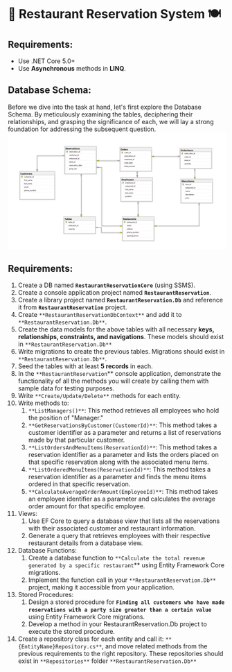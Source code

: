 # 🍴 Restaurant Reservation System 🍽

## **Requirements**:
- Use .NET Core 5.0+
- Use **Asynchronous** methods in **LINQ**.
        
## **Database Schema**:
Before we dive into the task at hand, let's first explore the Database Schema. By meticulously examining the tables, deciphering their relationships, and grasping the significance of each, we will lay a strong foundation for addressing the subsequent question.
![](Images/database_schema.png)

## **Requirements**:

1. Create a DB named **`RestaurantReservationCore`** (using SSMS).
2. Create a console application project named **`RestaurantReservation`**.
3. Create a library project named **`RestaurantReservation.Db`** and reference it from **`RestaurantReservation`** project. 
4. Create `**RestaurantReservationDbContext**` and add it to `**RestaurantReservation.Db**`.
5. Create the data models for the above tables with all necessary **keys, relationships, constraints, and navigations**. These models should exist in `**RestaurantReservation.Db**`
6. Write migrations to create the previous tables. Migrations should exist in `**RestaurantReservation.Db**`.
7. Seed the tables with at least **5 records** in each.
8. In the `**RestaurantReservation`** console application, demonstrate the functionality of all the methods you will create by calling them with sample data for testing purposes.
9. Write `**Create/Update/Delete**` methods for each entity.
10. Write methods to:
    1. `**ListManagers()**`: This method retrieves all employees who hold the position of "Manager."
    2. `**GetReservationsByCustomer(CustomerId)**`: This method takes a customer identifier as a parameter and returns a list of reservations made by that particular customer.
    3. `**ListOrdersAndMenuItems(ReservationId)**`: This method takes a reservation identifier as a parameter and lists the orders placed on that specific reservation along with the associated menu items.
    4. `**ListOrderedMenuItems(ReservationId)**`: This method takes a reservation identifier as a parameter and finds the menu items ordered in that specific reservation.
    5. `**CalculateAverageOrderAmount(EmployeeId)**`: This method takes an employee identifier as a parameter and calculates the average order amount for that specific employee.
11. Views:
    1. Use EF Core to query a database view that lists all the reservations with their associated customer and restaurant information.
    2. Generate a query that retrieves employees with their respective restaurant details from a database view.
12. Database Functions:
    1. Create a database function to `**Calculate the total revenue generated by a specific restaurant`** using Entity Framework Core migrations.
    2. Implement the function call in your `**RestaurantReservation.Db**` project, making it accessible from your application.
13. Stored Procedures:
    1. Design a stored procedure for **`Finding all customers who have made reservations with a party size greater than a certain value`** using Entity Framework Core migrations.
    2. Develop a method in your RestaurantReservation.Db project to execute the stored procedure.
14. Create a repository class for each entity and call it: `**{EntityName}Repository.cs**`, and move related methods from the previous requirements to the right repository. These repositories should exist in `**Repositories**` folder `**RestaurantReservation.Db**`
